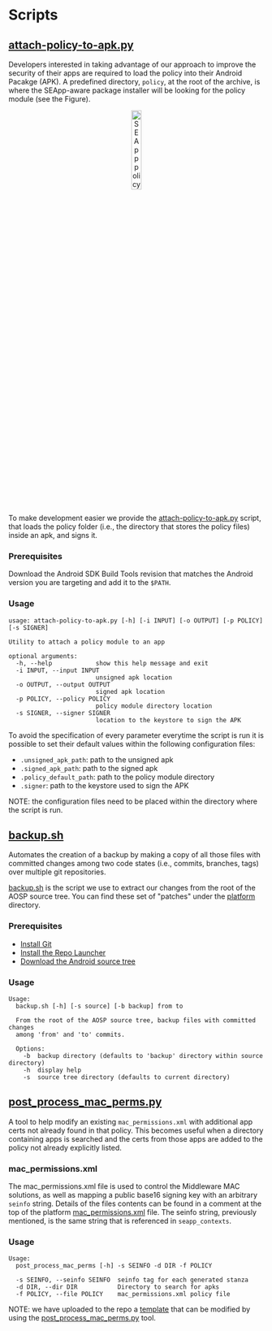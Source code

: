 # Scripts

## [attach-policy-to-apk.py](attach-policy-to-apk.py)

Developers interested in taking advantage of our approach to improve the
security of their apps are required to load the policy into their Android
Pacakge (APK).
A predefined directory, `policy`, at the root of the archive, is where the
SEApp-aware package installer will be looking for the policy module (see the Figure).

<p align="center">
    <img src="https://user-images.githubusercontent.com/15113769/94331700-1393fc00-ffcf-11ea-8079-0950bb7a4163.png"
        alt="SEApp policy structure" width="20%">
</p>

To make development easier we provide the [attach-policy-to-apk.py](attach-policy-to-apk.py)
script, that loads the policy folder (i.e., the directory that stores the policy files) inside an apk, and signs it.

### Prerequisites

Download the Android SDK Build Tools revision that matches the Android
version you are targeting and add it to the `$PATH`.

### Usage

```
usage: attach-policy-to-apk.py [-h] [-i INPUT] [-o OUTPUT] [-p POLICY] [-s SIGNER]

Utility to attach a policy module to an app

optional arguments:
  -h, --help            show this help message and exit
  -i INPUT, --input INPUT
                        unsigned apk location
  -o OUTPUT, --output OUTPUT
                        signed apk location
  -p POLICY, --policy POLICY
                        policy module directory location
  -s SIGNER, --signer SIGNER
                        location to the keystore to sign the APK
```

To avoid the specification of every parameter everytime the script is run
it is possible to set their default values within the following configuration files:

- `.unsigned_apk_path`:   path to the unsigned apk
- `.signed_apk_path`:     path to the signed apk
- `.policy_default_path`: path to the policy module directory
- `.signer`:              path to the keystore used to sign the APK

NOTE: the configuration files need to be placed within the directory where the
script is run.

## [backup.sh](backup.sh)

Automates the creation of a backup by making a copy of all those files with
committed changes among two code states (i.e., commits, branches, tags) over
multiple git repositories.

[backup.sh](backup.sh) is the script we use to extract our changes from the
root of the AOSP source tree. You can find these set of "patches" under the
[platform](../platform) directory.

### Prerequisites

- [Install Git](https://git-scm.com/book/en/v2/Getting-Started-Installing-Git)
- [Install the Repo Launcher](https://source.android.com/setup/develop#installing-repo)
- [Download the Android source tree](https://source.android.com/setup/build/downloading)

### Usage

```
Usage:
  backup.sh [-h] [-s source] [-b backup] from to

  From the root of the AOSP source tree, backup files with committed changes
  among 'from' and 'to' commits.

  Options:
    -b  backup directory (defaults to 'backup' directory within source directory)
    -h  display help
    -s  source tree directory (defaults to current directory)
```

## [post_process_mac_perms.py](post_process_mac_perms.py)

A tool to help modify an existing `mac_permissions.xml` with additional app
certs not already found in that policy. This becomes useful when a directory
containing apps is searched and the certs from those apps are added to the
policy not already explicitly listed.

### mac_permissions.xml

The mac_permissions.xml file is used to control the Middleware MAC
solutions, as well as mapping a public base16 signing key with an arbitrary
`seinfo` string. Details of the files contents can be found in a comment at 
the top of the platform [mac_permissions.xml](https://android.googlesource.com/platform/system/sepolicy/+/refs/tags/android-10.0.0_r41/private/mac_permissions.xml) file.
The seinfo string, previously mentioned, is the same string that is
referenced in `seapp_contexts`.
### Usage

```
Usage:
  post_process_mac_perms [-h] -s SEINFO -d DIR -f POLICY

  -s SEINFO, --seinfo SEINFO  seinfo tag for each generated stanza
  -d DIR, --dir DIR           Directory to search for apks
  -f POLICY, --file POLICY    mac_permissions.xml policy file
```

NOTE: we have uploaded to the repo a [template](../app/SEPolicyTestApp/policy/mac_permissions_template.xml) that can be modified by using the [post_process_mac_perms.py](post_process_mac_perms.py) tool.
